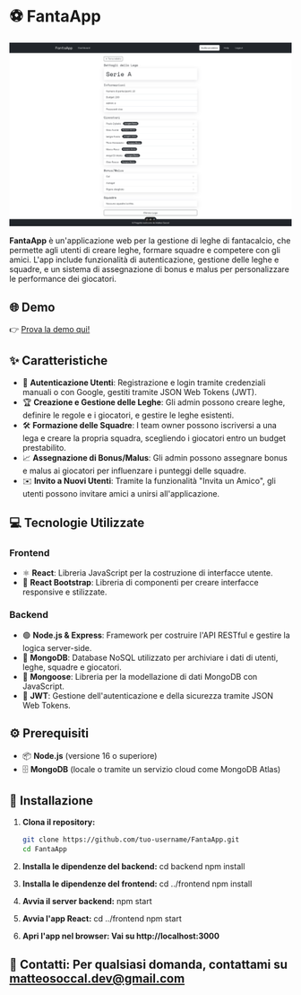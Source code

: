 # ⚽ FantaApp

![Screenshot](assets/screenshot.png)

**FantaApp** è un'applicazione web per la gestione di leghe di fantacalcio, che permette agli utenti di creare leghe, formare squadre e competere con gli amici. L'app include funzionalità di autenticazione, gestione delle leghe e squadre, e un sistema di assegnazione di bonus e malus per personalizzare le performance dei giocatori.

## 🌐 Demo

👉 [Prova la demo qui!](https://fanta-app-pied.vercel.app/)

## ✨ Caratteristiche

- 🔐 **Autenticazione Utenti**: Registrazione e login tramite credenziali manuali o con Google, gestiti tramite JSON Web Tokens (JWT).
- 🏆 **Creazione e Gestione delle Leghe**: Gli admin possono creare leghe, definire le regole e i giocatori, e gestire le leghe esistenti.
- 🛠️ **Formazione delle Squadre**: I team owner possono iscriversi a una lega e creare la propria squadra, scegliendo i giocatori entro un budget prestabilito.
- 📈 **Assegnazione di Bonus/Malus**: Gli admin possono assegnare bonus e malus ai giocatori per influenzare i punteggi delle squadre.
- ✉️ **Invito a Nuovi Utenti**: Tramite la funzionalità "Invita un Amico", gli utenti possono invitare amici a unirsi all'applicazione.

## 💻 Tecnologie Utilizzate

### Frontend
- ⚛️ **React**: Libreria JavaScript per la costruzione di interfacce utente.
- 🎨 **React Bootstrap**: Libreria di componenti per creare interfacce responsive e stilizzate.

### Backend
- 🟢 **Node.js & Express**: Framework per costruire l'API RESTful e gestire la logica server-side.
- 🍃 **MongoDB**: Database NoSQL utilizzato per archiviare i dati di utenti, leghe, squadre e giocatori.
- 📄 **Mongoose**: Libreria per la modellazione di dati MongoDB con JavaScript.
- 🔑 **JWT**: Gestione dell'autenticazione e della sicurezza tramite JSON Web Tokens.

## ⚙️ Prerequisiti

- 📦 **Node.js** (versione 16 o superiore)
- 🗄️ **MongoDB** (locale o tramite un servizio cloud come MongoDB Atlas)

## 🚀 Installazione

1. **Clona il repository:**
   ```bash
   git clone https://github.com/tuo-username/FantaApp.git
   cd FantaApp

2. **Installa le dipendenze del backend:**
  cd backend
  npm install

3. **Installa le dipendenze del frontend:**
  cd ../frontend
  npm install

4. **Avvia il server backend:**
  npm start

5. **Avvia l'app React:**
  cd ../frontend
  npm start

6. **Apri l'app nel browser: Vai su http://localhost:3000**

## 📧 Contatti: Per qualsiasi domanda, contattami su matteosoccal.dev@gmail.com
